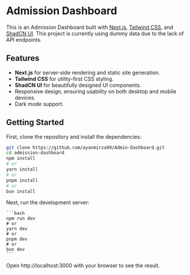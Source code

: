 # Admission Dashboard

This is an Admission Dashboard built with [Next.js](https://nextjs.org/), [Tailwind CSS](https://tailwindcss.com/), and [ShadCN UI](https://shadcn.dev/). This project is currently using dummy data due to the lack of API endpoints.

## Features

- **Next.js** for server-side rendering and static site generation.
- **Tailwind CSS** for utility-first CSS styling.
- **ShadCN UI** for beautifully designed UI components.
- Responsive design, ensuring usability on both desktop and mobile devices.
- Dark mode support.

## Getting Started

First, clone the repository and install the dependencies:

```bash
git clone https://github.com/ayanmirza99/Admin-Dashboard.git
cd admission-dashboard
npm install
# or
yarn install
# or
pnpm install
# or
bun install
```

Next, run the development server:

    ```bash
    npm run dev
    # or
    yarn dev
    # or
    pnpm dev
    # or
    bun dev
    ```

Open http://localhost:3000 with your browser to see the result.
